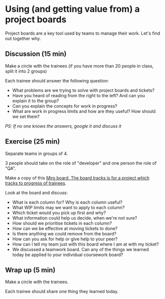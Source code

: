<!---
title='Using a project board'
time='45'
facilitation=true
[objectives]
+++
-->

# Using (and getting value from) a project boards

Project boards are a key tool used by teams to manage their work. Let's find out together why.

## Discussion (15 min)

Make a circle with the trainees (if you have more than 20 people in class, split it into 2 groups)

Each trainee should answer the following question:

- What problems are we trying to solve with project boards and tickets?
- Have you heard of reading from the right to the left? And can you explain it to the group?
- Can you explain the concepts for work in progress?
- What are work in progress limits and how are they useful? How should we set them?

_PS: If no one knows the answers, google it and discuss it_

## Exercise (25 min)

Separate teams in groups of 4.

3 people should take on the role of "developer" and one person the role of "QA".

Make a copy of this [Miro board. The board tracks is for a project which tracks to progress of trainees](https://miro.com/app/board/uXjVIaCPw8Q=/?share_link_id=369053535597).

Look at the board and discuss:
- What is each column for? Why is each column useful?
- What WIP limits may we want to apply to each column?
- Which ticket would you pick up first and why?
- What information could help us decide, when we're not sure?
- How should we prioritise tickets in each column?
- How can we be effective at moving tickets to done?
- Is there anything we could remove from the board?
- How can you ask for help or give help to your peer?
- How can I tell my team just with this board where I am at with my ticket?
- We discussed a teamwork board. Can any of the things we learned today be applied to your individual coursework board?

## Wrap up (5 min)

Make a circle with the trainees.

Each trainee should share one thing they learned today.
